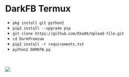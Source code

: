 # DarkFB Termux

<ul>
<li><code>pkg install git python2</code></li>
<li><code>pip2 install --upgrade pip</code></li>
<li><code>git clone https://github.com/Eka09/Upload-file.git</code></li>
<li><code>cd DarkPremium</code></li>
<li><code>pip2 install -r requirements.txt</code></li>
<li><code>python2 DARKFB.py</code></li>
</ul>
<br />
<br />
<img src="https://github.com/Eka09/DarkPremium/blob/master/Screenshot_2019-07-03-22-49-47-917_com.termux.png" />
